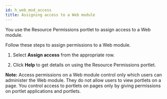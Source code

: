 ```yaml
---
id: h_web_mod_access
title: Assigning access to a Web module
---
```





You use the Resource Permissions portlet to assign access to a Web module.

Follow these steps to assign permissions to a Web module.

1.  Select **Assign access** from the appropriate row.

2.  Click **Help** to get details on using the Resource Permissions portlet.


**Note:** Access permissions on a Web module control only which users can administer the Web module. They do not allow users to view portlets on a page. You control access to portlets on pages only by giving permissions on portlet applications and portlets.

